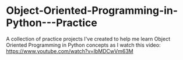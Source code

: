 # Object-Oriented-Programming-in-Python---Practice
A collection of practice projects I've created to help me learn Object Oriented Programming in Python concepts as I watch this video: https://www.youtube.com/watch?v=IbMDCwVm63M
